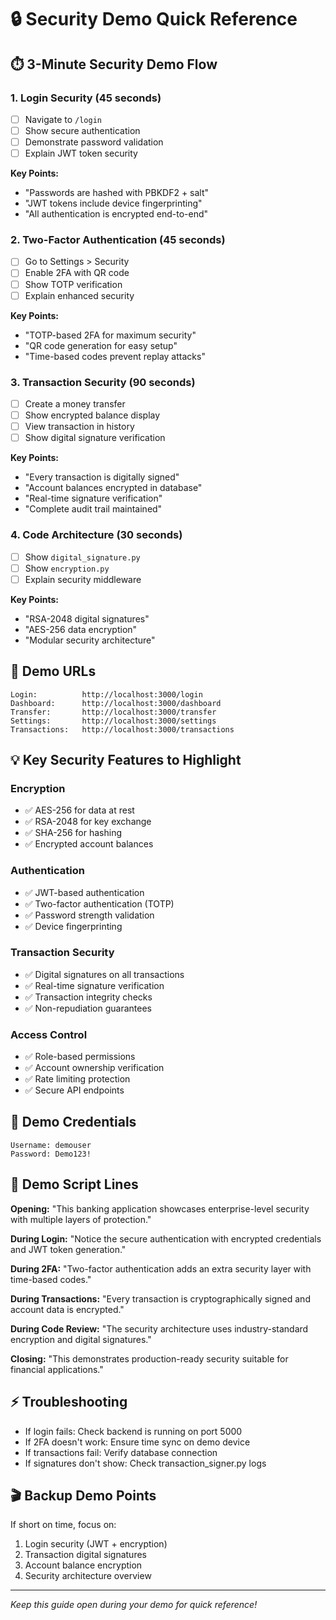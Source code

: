 # 🔒 Security Demo Quick Reference

## ⏱️ 3-Minute Security Demo Flow

### 1. Login Security (45 seconds)
- [ ] Navigate to `/login`
- [ ] Show secure authentication
- [ ] Demonstrate password validation
- [ ] Explain JWT token security

**Key Points:**
- "Passwords are hashed with PBKDF2 + salt"
- "JWT tokens include device fingerprinting"
- "All authentication is encrypted end-to-end"

### 2. Two-Factor Authentication (45 seconds)
- [ ] Go to Settings > Security
- [ ] Enable 2FA with QR code
- [ ] Show TOTP verification
- [ ] Explain enhanced security

**Key Points:**
- "TOTP-based 2FA for maximum security"
- "QR code generation for easy setup"
- "Time-based codes prevent replay attacks"

### 3. Transaction Security (90 seconds)
- [ ] Create a money transfer
- [ ] Show encrypted balance display
- [ ] View transaction in history
- [ ] Show digital signature verification

**Key Points:**
- "Every transaction is digitally signed"
- "Account balances encrypted in database"
- "Real-time signature verification"
- "Complete audit trail maintained"

### 4. Code Architecture (30 seconds)
- [ ] Show `digital_signature.py`
- [ ] Show `encryption.py`
- [ ] Explain security middleware

**Key Points:**
- "RSA-2048 digital signatures"
- "AES-256 data encryption"
- "Modular security architecture"

## 🎯 Demo URLs
```
Login:          http://localhost:3000/login
Dashboard:      http://localhost:3000/dashboard
Transfer:       http://localhost:3000/transfer
Settings:       http://localhost:3000/settings
Transactions:   http://localhost:3000/transactions
```

## 💡 Key Security Features to Highlight

### Encryption
- ✅ AES-256 for data at rest
- ✅ RSA-2048 for key exchange
- ✅ SHA-256 for hashing
- ✅ Encrypted account balances

### Authentication
- ✅ JWT-based authentication
- ✅ Two-factor authentication (TOTP)
- ✅ Password strength validation
- ✅ Device fingerprinting

### Transaction Security
- ✅ Digital signatures on all transactions
- ✅ Real-time signature verification
- ✅ Transaction integrity checks
- ✅ Non-repudiation guarantees

### Access Control
- ✅ Role-based permissions
- ✅ Account ownership verification
- ✅ Rate limiting protection
- ✅ Secure API endpoints

## 🚀 Demo Credentials
```
Username: demouser
Password: Demo123!
```

## 📱 Demo Script Lines

**Opening:**
"This banking application showcases enterprise-level security with multiple layers of protection."

**During Login:**
"Notice the secure authentication with encrypted credentials and JWT token generation."

**During 2FA:**
"Two-factor authentication adds an extra security layer with time-based codes."

**During Transactions:**
"Every transaction is cryptographically signed and account data is encrypted."

**During Code Review:**
"The security architecture uses industry-standard encryption and digital signatures."

**Closing:**
"This demonstrates production-ready security suitable for financial applications."

## ⚡ Troubleshooting
- If login fails: Check backend is running on port 5000
- If 2FA doesn't work: Ensure time sync on demo device
- If transactions fail: Verify database connection
- If signatures don't show: Check transaction_signer.py logs

## 🎬 Backup Demo Points
If short on time, focus on:
1. Login security (JWT + encryption)
2. Transaction digital signatures
3. Account balance encryption
4. Security architecture overview

---
*Keep this guide open during your demo for quick reference!*

